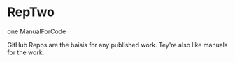# RepTwo
one
ManualForCode

GitHub Repos are the baisis for any published work. Tey're also like manuals for the work.
